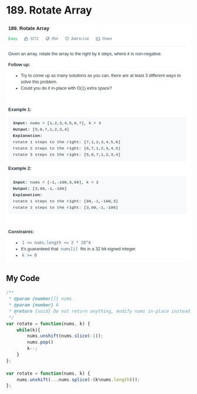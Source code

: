 # 189. Rotate Array

![](.gitbook/assets/image%20%2848%29.png)

## My Code

```javascript
/**
 * @param {number[]} nums
 * @param {number} k
 * @return {void} Do not return anything, modify nums in-place instead.
 */
var rotate = function(nums, k) {
    while(k){
        nums.unshift(nums.slice(-1));
        nums.pop()
        k--;
    }
};

var rotate = function(nums, k) {
    nums.unshift(...nums.splice(-(k%nums.length)));
};
```

